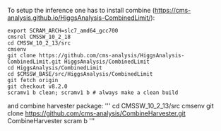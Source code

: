 To setup the inference one has to install combine (https://cms-analysis.github.io/HiggsAnalysis-CombinedLimit/):

```
export SCRAM_ARCH=slc7_amd64_gcc700
cmsrel CMSSW_10_2_18
cd CMSSW_10_2_13/src
cmsenv
git clone https://github.com/cms-analysis/HiggsAnalysis-CombinedLimit.git HiggsAnalysis/CombinedLimit
cd HiggsAnalysis/CombinedLimit
cd $CMSSW_BASE/src/HiggsAnalysis/CombinedLimit
git fetch origin
git checkout v8.2.0
scramv1 b clean; scramv1 b # always make a clean build
``` 
and combine harvester package:
'''
cd CMSSW_10_2_13/src
cmsenv
git clone https://github.com/cms-analysis/CombineHarvester.git CombineHarvester
scram b
'''


